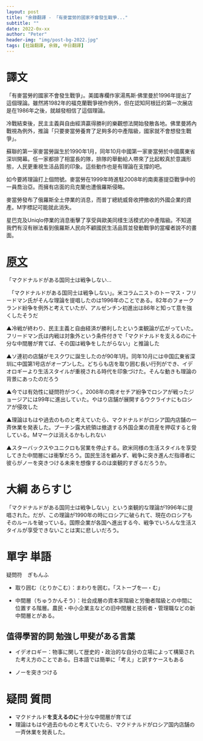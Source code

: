 ```yaml
---
layout: post
title: "余錄翻譯 - 「有麥當勞的國家不會發生戰爭..."
subtitle: ""
date: 2022-0x-xx
author: "Peter"
header-img: "img/post-bg-2022.jpg"
tags: [社論翻譯, 余錄, 中日翻譯]
---
```


# 譯文

「有麥當勞的國家不會發生戰爭」。美國專欄作家湯馬斯·佛里曼於1996年提出了這個理論。雖然將1982年的福克蘭戰爭視作例外，但在認知阿根廷的第一次展店是在1986年之後，就越發相信了這個理論。

冷戰結束後，民主主義與自由經濟贏得勝利的樂觀想法開始發散各地。佛里曼將內戰視為例外，推論「只要麥當勞養育了足夠多的中產階級，國家就不會想發生戰爭」。

蘇聯的第一家麥當勞誕生於1990年1月，同年10月中國第一家麥當勞於中國廣東省深圳開幕。任一家都排了相當長的隊，排隊的舉動給人帶來了比起較真於意識形態，人民更重視生活品質的印象。這些動作也是有理論在支撐的吧。

如今要將理論打上個問號。麥當勞在1999年時進駐2008年的南奧塞提亞戰爭中的一員喬治亞。而擁有店面的烏克蘭也遭俄羅斯侵略。

麥當勞發布了俄羅斯全土停業的消息，而普丁總統威脅收押撤收的外國企業的資產。M字標記可能就此消失。

星巴克及Uniqlo停業的消息衝擊了享受與歐美同樣生活模式的中產階級。不知道我們有沒有辦法看到俄羅斯人民向不顧國民生活品質並發動戰爭的當權者說不的畫面。

# [原文](1)
 
 「マクドナルドがある国同士は戦争しない…

　「マクドナルドがある国同士は戦争しない」。米コラムニストのトーマス・フリードマン氏がそんな理論を提唱したのは1996年のことである。82年のフォークランド紛争を例外と考えていたが、アルゼンチン初進出は86年と知って意を強くしたそうだ

▲冷戦が終わり、民主主義と自由経済が勝利したという楽観論が広がっていた。フリードマン氏は内戦は対象外という条件付きで「マクドナルドを支えるのに十分な中間層が育てば、その国は戦争をしたがらない」と推論した

▲ソ連初の店舗がモスクワに誕生したのが90年1月。同年10月には中国広東省深圳に中国第1号店がオープンした。どちらも店を取り囲む長い行列ができ、イデオロギーより生活スタイルが重視される時代を印象づけた。そんな動きも理論の背景にあったのだろう

▲今では有効性に疑問符がつく。2008年の南オセチア紛争でロシアが戦ったジョージアには99年に進出していた。やはり店舗が展開するウクライナにもロシアが侵攻した

▲理論はもはや過去のものと考えていたら、マクドナルドがロシア国内店舗の一斉休業を発表した。プーチン露大統領は撤退する外国企業の資産を押収すると脅している。Mマークは消えるかもしれない

▲スターバックスやユニクロも営業を停止する。欧米同様の生活スタイルを享受してきた中間層には衝撃だろう。国民生活を顧みず、戦争に突き進んだ指導者に彼らがノーを突きつける未来を想像するのは楽観的すぎるだろうか。

# 大綱 あらすじ

「マクドナルドがある国同士は戦争しない」という楽観的な理論が1996年に提唱された。だが、この理論が1990年の時にロシアに破られて、現在のロシアもそのルールを破っている。国際企業が各国へ進出する今、戦争でいろんな生活スタイルが享受できないことは実に悲しいだろう。

# 單字 単語

疑問符　ぎもんふ

- 取り囲む（とりかこむ）：まわりを囲む。「ストーブを—・む」

- 中間層（ちゅうかんそう）：社会成層の資本家階級と労働者階級との中間に位置する階層。農民・中小企業主などの旧中間層と技術者・管理職などの新中間層とがある。

## 值得學習的詞 勉強し甲斐がある言葉

- イデオロギー：物事に関して歴史的・政治的な自分の立場によって構築された考え方のことである。日本語では簡単に「考え」と訳すケースもある

- ノーを突きつける

# 疑問 質問

- マクドナルド**を支えるのに**十分な中間層が育てば
- 理論はもはや過去のものと考えていたら、マクドナルドがロシア国内店舗の一斉休業を発表した。

[1]: https://mainichi.jp/articles/20220313/ddm/001/070/128000c